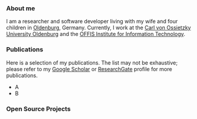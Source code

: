 ### About me

I am a researcher and software developer living with my wife and four children in [Oldenburg](http://www.oldenburg.de/), Germany.
Currently, I work at the [Carl von Ossietzky University Oldenburg](http://www.uni-oldenburg.de/) and the [OFFIS Institute for Information Technology](http://www.offis.de/).

### Publications

Here is a selection of my publications. The list may not be exhaustive; please refer to my [Google Scholar](https://scholar.google.de/citations?user=BZsFbZkAAAAJ&hl=d) or [ResearchGate](https://www.researchgate.net/profile/Christian_Lins) profile for more publications. 

 * A
 * B

### Open Source Projects

